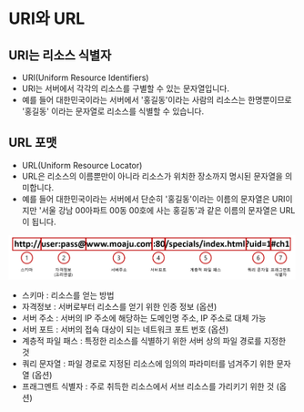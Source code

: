 # URI와 URL
## URI는 리소스 식별자
- URI(Uniform Resource Identifiers)
- URI는 서버에서 각각의 리소스를 구별할 수 있는 문자열입니다.
- 예를 들어 대한민국이라는 서버에서 '홍길동'이라는 사람의 리소스는 한명뿐이므로 '홍길동' 이라는 문자열로 리소스를 식별할 수 있습니다.

## URL 포맷
- URL(Uniform Resource Locator)
- URL은 리소스의 이름뿐만이 아니라 리소스가 위치한 장소까지 명시된 문자열을 의미합니다.
- 예를 들어 대한민국이라는 서버에서 단순히 '홍길동'이라는 이름의 문자열은 URI이지만 '서울 강남 00아파트 00동 00호에 사는 홍길동'과 같은
이름의 문자열은 URL이 됩니다.

![img.png](img.png)

- 스키마 : 리소스를 얻는 방법
- 자격정보 : 서버로부터 리소스를 얻기 위한 인증 정보 (옵션)
- 서버 주소 : 서버의 IP 주소에 해당하는 도메인명 주소, IP 주소로 대체 가능
- 서버 포트 : 서버의 접속 대상이 되는 네트워크 포트 번호 (옵션)
- 계층적 파일 패스 : 특정한 리소스를 식별하기 위한 서버 상의 파일 경로를 지정한 것
- 쿼리 문자열 : 파일 경로로 지정된 리소스에 임의의 파라미터를 넘겨주기 위한 문자열 (옵션)
- 프래그멘트 식별자 : 주로 취득한 리소스에서 서브 리소스를 가리키기 위한 것 (옵션)
